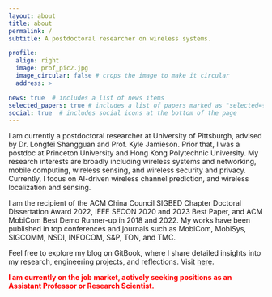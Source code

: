 ```yaml
---
layout: about
title: about
permalink: /
subtitle: A postdoctoral researcher on wireless systems.

profile:
  align: right
  image: prof_pic2.jpg
  image_circular: false # crops the image to make it circular
  address: >

news: true  # includes a list of news items
selected_papers: true # includes a list of papers marked as "selected={true}"
social: true  # includes social icons at the bottom of the page
---
```


I am currently a postdoctoral researcher at University of Pittsburgh, advised by Dr. Longfei Shangguan and Prof. Kyle Jamieson. Prior that, I was a postdoc at Princeton University and Hong Kong Polytechnic University. My research interests are broadly including wireless systems and networking, mobile computing, wireless sensing, and wireless security and privacy. Currently, I focus on AI-driven wireless channel prediction, and wireless localization and sensing.

I am the recipient of the ACM China Council SIGBED Chapter Doctoral Dissertation Award 2022, IEEE SECON 2020 and 2023 Best Paper, and ACM MobiCom Best Demo Runner-up in 2018 and 2022. My works have been published in top conferences and journals such as MobiCom, MobiSys, SIGCOMM, NSDI, INFOCOM, S&P, TON, and TMC.

Feel free to explore my blog on GitBook, where I share detailed insights into my research, engineering projects, and reflections. Visit [here](https://anplus.gitbook.io/anplus).

<p><strong style="color:red;">I am currently on the job market, actively seeking positions as an Assistant Professor or Research Scientist.</strong></p>

<!-- Write your biography here. Tell the world about yourself. Link to your favorite [subreddit](http://reddit.com). You can put a picture in, too. The code is already in, just name your picture `prof_pic.jpg` and put it in the `img/` folder.

Put your address / P.O. box / other info right below your picture. You can also disable any of these elements by editing `profile` property of the YAML header of your `_pages/about.md`. Edit `_bibliography/papers.bib` and Jekyll will render your [publications page](/al-folio/publications/) automatically.

Link to your social media connections, too. This theme is set up to use [Font Awesome icons](http://fortawesome.github.io/Font-Awesome/) and [Academicons](https://jpswalsh.github.io/academicons/), like the ones below. Add your Facebook, Twitter, LinkedIn, Google Scholar, or just disable all of them. -->
